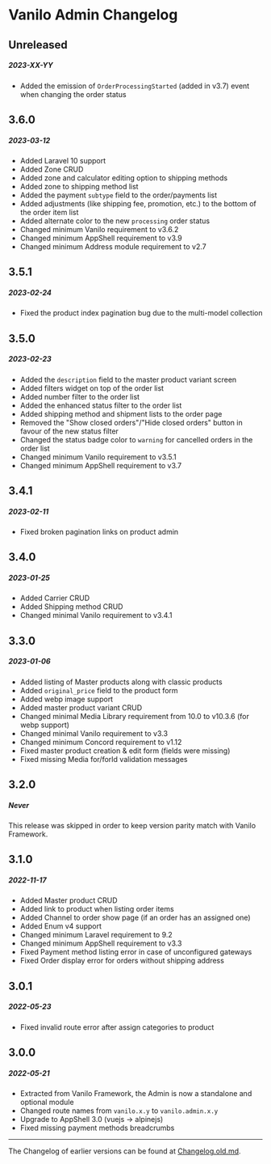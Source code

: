 # Vanilo Admin Changelog

## Unreleased
##### 2023-XX-YY

- Added the emission of `OrderProcessingStarted` (added in v3.7) event when changing the order status

## 3.6.0
##### 2023-03-12

- Added Laravel 10 support
- Added Zone CRUD
- Added zone and calculator editing option to shipping methods
- Added zone to shipping method list
- Added the payment `subtype` field to the order/payments list
- Added adjustments (like shipping fee, promotion, etc.) to the bottom of the order item list
- Added alternate color to the new `processing` order status
- Changed minimum Vanilo requirement to v3.6.2
- Changed minimum AppShell requirement to v3.9
- Changed minimum Address module requirement to v2.7


## 3.5.1
##### 2023-02-24

- Fixed the product index pagination bug due to the multi-model collection

## 3.5.0
##### 2023-02-23

- Added the `description` field to the master product variant screen
- Added filters widget on top of the order list
- Added number filter to the order list
- Added the enhanced status filter to the order list
- Added shipping method and shipment lists to the order page
- Removed the "Show closed orders"/"Hide closed orders" button in favour of the new status filter
- Changed the status badge color to `warning` for cancelled orders in the order list
- Changed minimum Vanilo requirement to v3.5.1
- Changed minimum AppShell requirement to v3.7

## 3.4.1
##### 2023-02-11

- Fixed broken pagination links on product admin

## 3.4.0
##### 2023-01-25

- Added Carrier CRUD
- Added Shipping method CRUD
- Changed minimal Vanilo requirement to v3.4.1

## 3.3.0
##### 2023-01-06

- Added listing of Master products along with classic products
- Added `original_price` field to the product form
- Added webp image support
- Added master product variant CRUD
- Changed minimal Media Library requirement from 10.0 to v10.3.6 (for webp support)
- Changed minimal Vanilo requirement to v3.3
- Changed minimum Concord requirement to v1.12
- Fixed master product creation & edit form (fields were missing)
- Fixed missing Media for/forId validation messages

## 3.2.0
##### Never

This release was skipped in order to keep version parity match with Vanilo Framework.

## 3.1.0
##### 2022-11-17

- Added Master product CRUD
- Added link to product when listing order items
- Added Channel to order show page (if an order has an assigned one)
- Added Enum v4 support
- Changed minimum Laravel requirement to 9.2
- Changed minimum AppShell requirement to v3.3
- Fixed Payment method listing error in case of unconfigured gateways
- Fixed Order display error for orders without shipping address 

## 3.0.1
##### 2022-05-23

- Fixed invalid route error after assign categories to product

## 3.0.0
##### 2022-05-21

- Extracted from Vanilo Framework, the Admin is now a standalone and optional module 
- Changed route names from `vanilo.x.y` to `vanilo.admin.x.y`
- Upgrade to AppShell 3.0 (vuejs -> alpinejs)
- Fixed missing payment methods breadcrumbs

---

The Changelog of earlier versions can be found at [Changelog.old.md](Changelog.old.md).
